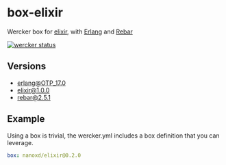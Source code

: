 box-elixir
==========

Wercker box for [elixir](https://github.com/elixir-lang), with [Erlang](www.erlang.org) and [Rebar](https://github.com/rebar/rebar)

[![wercker status](https://app.wercker.com/status/1068824e1f4ccb8336c9664b32a731f5/m "wercker status")](https://app.wercker.com/project/bykey/1068824e1f4ccb8336c9664b32a731f5)

## Versions

* erlang@OTP_17.0
* elixir@1.0.0
* rebar@2.5.1

## Example

Using a box is trivial, the wercker.yml includes a box definition that you can leverage.

```yaml
box: nanoxd/elixir@0.2.0
```

